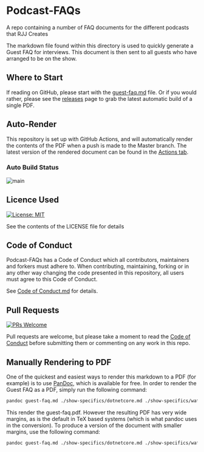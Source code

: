# Podcast-FAQs

A repo containing a number of FAQ documents for the different podcasts that RJJ Creates

The markdown file found within this directory is used to quickly generate a Guest FAQ for interviews. This document is then sent to all guests who have arranged to be on the show.

## Where to Start

If reading on GitHub, please start with the [guest-faq.md](./guest-faq.md) file. Or if you would rather, please see the [releases](https://github.com/jamie-taylor-rjj/Podcast-FAQs/releases) page to grab the latest automatic build of a single PDF.

## Auto-Render

This repository is set up with GitHub Actions, and will automatically render the contents of the PDF when a push is made to the Master branch. The latest version of the rendered document can be found in the [Actions tab](/actions).

### Auto Build Status

![main](https://github.com/jamie-taylor-rjj/Podcast-FAQs/workflows/main/badge.svg?branch=master)

## Licence Used

[![License: MIT](https://img.shields.io/badge/License-MIT-yellow.svg)](https://opensource.org/licenses/MIT)

See the contents of the LICENSE file for details

## Code of Conduct

Podcast-FAQs has a Code of Conduct which all contributors, maintainers and forkers must adhere to. When contributing, maintaining, forking or in any other way changing the code presented in this repository, all users must agree to this Code of Conduct.

See [Code of Conduct.md](CODE_OF_CONDUCT.md) for details.

## Pull Requests

[![PRs Welcome](https://img.shields.io/badge/PRs-welcome-brightgreen.svg?style=flat-square)](http://makeapullrequest.com)

Pull requests are welcome, but please take a moment to read the [Code of Conduct](CODE_OF_CONDUCT.md) before submitting them or commenting on any work in this repo.

## Manually Rendering to PDF

One of the quickest and easiest ways to render this markdown to a PDF (for example) is to use [PanDoc](https://pandoc.org/), which is available for free. In order to render the Guest FAQ as a PDF, simply run the following command:

``` bash
pandoc guest-faq.md ./show-specifics/dotnetcore.md ./show-specifics/wafflingtaylors.md --pdf-engine=xelatex -o guest-faq.pdf --toc
```

This render the guest-faq.pdf. However the resulting PDF has very wide margins, as is the default in TeX based systems (which is what pandoc uses in the conversion). To produce a version of the document with smaller margins, use the following command:

``` bash
pandoc guest-faq.md ./show-specifics/dotnetcore.md ./show-specifics/wafflingtaylors.md --pdf-engine=xelatex -V geometry:"top=2cm, bottom=1.5cm, left=2cm, right=2cm" -o guest-faq.pdf --toc
```